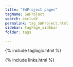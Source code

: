 ```yaml
---
title: "SWProject pages"
tagName: SWProject
search: exclude
permalink: tag_SWProject.html
sidebar: tagPage_sidebar
folder: tags

---
```


{% include taglogic.html %}

{% include links.html %}
